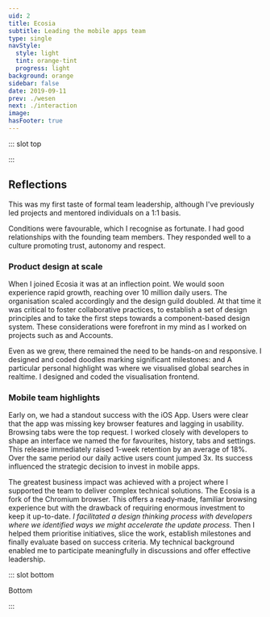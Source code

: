 ```yaml
---
uid: 2
title: Ecosia
subtitle: Leading the mobile apps team
type: single
navStyle:
  style: light
  tint: orange-tint
  progress: light
background: orange
sidebar: false
date: 2019-09-11
prev: ./wesen
next: ./interaction
image:
hasFooter: true
---
```


<!-- <style lang="sass">

@import "@theme/styles/variables.sass"

.section .button-action .image.is-square
  background-color: transparent

</style> -->

::: slot top

<Stage-ProjectStage :noise="true" rag="rag-4" ctaLabel="ecosia.org" ctaUrl="https://www.ecosia.org"
description="Ecosia is a search engine that uses 80% of profits from advertising to plant trees around the world, where they're needed the most.">

  <template v-slot:visual-column>
    <figure class="ecosia-image">
      <Heros-ImageHero src="/images/ecosia/render-base.png" alt="Ecosia mobile devices"/>
    </figure>
  </template>

</Stage-ProjectStage>

<style lang="sass">

.ecosia-image
  position: absolute
  left: -16%
  width: 144%
</style>

:::


<Content-ContextSection :box="true" rag="rag-4">

<template v-slot:main>

<h2> {{ $page.frontmatter.subtitle }} </h2>

<!-- Nulla facilisi. Proin volutpat in purus a lobortis. Praesent nec purus eu metus volutpat placerat a eu sapien. Quisque eu sapien ut quam venenatis convallis. Vestibulum porta aliquam elit et fringilla. Etiam semper iaculis massa, sit amet fringilla lorem lacinia nec.

Proin velit neque, ornare nec luctus at, sollicitudin a erat. Nunc consectetur tortor in nibh vulputate viverra. Integer fringilla orci enim, non efficitur erat elementum vel. Quisque sollicitudin risus sed pretium auctor. Quisque sit amet fermentum nibh. Proin tristique neque vitae ipsum malesuada, ac feugiat justo suscipit. Pellentesque euismod sodales ipsum in mattis.

Suspendisse potenti. Praesent risus massa, vulputate eget turpis in, dignissim tincidunt odio -->

With a growing user base and a renewed strategic focus on mobile, in mid 2019 it was time to found a new agile product team with a focus on mobile apps. Having been closely involved on a strategic level as a product designer, I was a natural fit to take on the role of product manager and team leader. Over the next three months we grew the team from two to four developers and added a dedicated designer.

<!-- We made impressive progress on our mobile apps with only two developers and a share of my overall capacity as a product designer.  -->

The primary purpose of Ecosia's apps is to make searching easy on major platforms. Web search resides in a meta space. It's naturally multi-platform; one way in which devices augment our mental abilities. So _it's critically important that Ecosia's apps fit seamlessly into user's daily lives,_ which requires deep user empathy and platform knowledge.

We also want to connect users with our tree-planting mission and in early 2020 we extended our thinking beyond searching and browsing by asking ourselves how we can help users make further incremental changes in their daily lives.

<!--

I lead the mobile apps team. Our native Android and iOS apps make it easy to search with Ecosia, connect with the cause and make an incremental difference every day while on the go. My activities include:

Product management | UI/UX design | interactive prototypes | usability and value testing | product illustrations | analytics, optimisation, A/B testing (custom tooling with Looker) | embedded with developers in an agile product team



When I joined Ecosia as a product designer, native apps were part of a large product team with a broad remit for user engagement. In this environment I was able to pioneer several initiatives for mobile - growing our user numbers so that we could begin to consider investing resources and concerted attention into this space.

I initially joined Ecosia as a product designer and gradually transitioned into a product manager role, forming a new team in the process.

-->

</template>

<template v-slot:side>

**Product**
Android, iOS and MacOS apps

**Sector**
Internet search

**Timeframe**
2018-2020

**My role**
Product manager and team lead

**Team**
Product designer, 2 iOS developers, 1 Android developer, 1 devOps/backend

</template>

</Content-ContextSection>


<Content-TextSection columnOffset="title-offset" rag="rag-3">

## Reflections

<p class="subtitle" style="padding-right: 1em;">
  This was my first taste of formal team leadership, although I've previously led projects and mentored individuals on a 1:1 basis.
</p>

Conditions were favourable, which I recognise as fortunate. I had good relationships with the founding team members. They responded well to a culture promoting trust, autonomy and respect.

### Product design at scale

<p>
When I joined Ecosia it was at an inflection point. We would soon experience rapid growth, reaching over 10 million daily users. The organisation scaled accordingly and the design guild doubled. At that time it was critical to foster collaborative practices, to establish a set of design principles and to take the first steps towards a component-based design system. These considerations were forefront in my mind as I worked on projects such as <Content-ModalLink label="Maps">
<template v-slot:modal>

<Content-FreeSection padding="is-small">

<div class="columns is-centered">
<div class="column is-three-fifths">
<Content-ModalWrapper type="link" url="https://acmoles.github.io/maps-ui/" label="Wireframe interaction prototype">
<figure class="image is-5by4 modal-image-limit">
<img class="lazyload" data-src="/images/ecosia/EcosiaMaps-modal.jpg" alt="Ecosia maps vertical">
</figure>
</Content-ModalWrapper>

<figcaption>

Ecosia maps posed a unique design challenge. As part of slicing the feature we decided to exclude the search box from the first release. Rather, we would enable users to make pseudo searches for common keywords such as hotels and shopping. These constraints called for creativity and it was satisfying to work on a completely new search vertical.

</figcaption>
</div>
</div>

</Content-FreeSection>

</template>
</Content-ModalLink> and Accounts.
</p>

<p>
Even as we grew, there remained the need to be hands-on and responsive. I designed and coded doodles marking significant milestones: <Content-ModalLink label="50 million trees">
<template v-slot:modal>

<Content-FreeSection padding="is-small">

<figure class="image is-16by9">
<iframe style="background: white;" class="lazyload" data-src="https://ecosia-50-million.netlify.app" frameborder="0"></iframe>
</figure>

</Content-FreeSection>

</template>
</Content-ModalLink> and <Content-ModalLink label="Ecosia's 10th anniversary.">
<template v-slot:modal>

<Content-FreeSection padding="is-small">

<figure class="image is-16by9">
<iframe style="background: white;" class="lazyload" data-src="https://ecosia-10-years.netlify.app" frameborder="0"></iframe>
</figure>

</Content-FreeSection>

</template>
</Content-ModalLink> A particular personal highlight was <Content-ModalLink label="Hack Days 2019">
<template v-slot:modal>

<Content-FreeSection padding="is-small">

<div class="columns is-centered">
<div class="column is-three-fifths">
<Content-ModalWrapper type="link" url="https://mapvis.netlify.app/" label="View live visualisation">
<figure class="image is-5by4">
<img class="lazyload" data-src="/images/ecosia/SearchMap-modal.jpg" alt="Searches map visualisation">
</figure>
</Content-ModalWrapper>

<figcaption>

I collaborated with a backend developer, data scientist and marketing manager to design and build this data visualisation in 4 days. As a bonus feature we plotted Ecosia's tree planting sites on the map. In Brazil there are users searching within 10km of rainforest restored by Ecosia.

</figcaption>
</div>
</div>

</Content-FreeSection>

</template>
</Content-ModalLink> where we visualised global searches in realtime. I designed and coded the visualisation frontend.
</p>

<!-- ### On leadership -->

### Mobile team highlights

<p>
Early on, we had a standout success with the iOS App. Users were clear that the app was missing key browser features and lagging in usability. Browsing tabs were the top request. I worked closely with developers to shape an interface we named the <Content-ModalLink label="Organiser">
<template v-slot:modal>

<Content-FreeSection padding="is-small">

<div class="columns is-centered">
<div class="column is-three-fifths">
<figure class="image is-5by4">
<img class="lazyload" data-src="/images/ecosia/iOS-modal.jpg" alt="Ecosia iOS App">
</figure>

<figcaption>

With the iOS App Organiser, Ecosia could stand as a viable alternative browser to Safari.

</figcaption>
</div>
</div>

</Content-FreeSection>

</template>
</Content-ModalLink> for favourites, history, tabs and settings. This release immediately raised 1-week retention by an average of 18%. Over the same period our daily active users count jumped 3x. Its success influenced the strategic decision to invest in mobile apps.
</p>

<p>
The greatest business impact was achieved with a project where I supported the team to deliver complex technical solutions. The Ecosia <Content-ModalLink label="Android App">
<template v-slot:modal>

<Content-FreeSection padding="is-small">

<div class="columns is-centered">
<div class="column is-three-fifths">
<figure class="image is-5by4">
<img class="lazyload" data-src="/images/ecosia/Android-modal.jpg" alt="Ecosia Android App">
</figure>

<figcaption>

The Ecosia Android app offers the familiarity of Chromium with Ecosia search. It connects users to the cause through tree planting news, financial reporting and other content.

</figcaption>
</div>
</div>

</Content-FreeSection>

</template>
</Content-ModalLink> is a fork of the Chromium browser. This offers a ready&#8209;made, familiar browsing experience but with the drawback of requiring enormous investment to keep it up-to-date. <em>I facilitated a design thinking process with developers where we identified ways we might accelerate the update process.</em> Then I helped them prioritise initiatives, slice the work, establish milestones and finally evaluate based on success criteria. My technical background enabled me to participate meaningfully in discussions and offer effective leadership.
</p>

<template slot="aside">

<figure class="image is-16by9">
  <img class="lazyload" data-src="/images/ecosia/Ecosia-support1.jpg" alt="Ecosia offices">
</figure>

<figure class="image is-16by9">
  <img class="lazyload" data-src="/images/ecosia/Ecosia-support2.jpg" alt="Ecosia offices">
</figure>

<figure class="image is-16by9">
  <img class="lazyload" data-src="/images/ecosia/Ecosia-support3.jpg" alt="Ecosia tree saplings">
</figure>

</template>

</Content-TextSection>



<Content-MetricsSection padding="is-medium-large" :metrics="[
{ metric:'18%', description:'Increase in iOS App 1-week retention.' },
{ metric:'3x', description:'iOS app DAU growth in 2019.' },
{ metric:'4x', description:'Faster Android app updates.' },
]"/>

<!--

{ metric:'91%', description:'Users migrated to the Safari App Extension.' },

We achieved this despite facing a considerable challenge replicating previous functionality with the new, hardly documented, platform.

{ metric:'50%', description:'Rate of Android users setting Ecosia as system default browser when prompted.' },

Safari Mac App - Apple changes the platform, efforts to keep our users and build an alternative.
93% drops to 85% users on extension - frame as kept/migrated 91% of users

iOS app - adding much needed browser features like browsing tabs, history, favorites and a design overhaul
Increase 1-week retention from 28% to 34%, increase of 18%
While 3x DAU over a 3 month period
App stability?

Android app - update speed would be nice
Set as default browser - 2.2% clickthrough, Android default browser set is in Android in-app activities Dashboard - seems to be broken
7.8M resume events
5.2M resume events with default set
2/3 Android launch events from users who set Ecosia as system default browser
Android users who set Ecosia as system default browser app
App stability?



// SAFARI CUT

<p>
The greatest business impact came from two projects where I supported the team to deliver complex technical solutions. Apple were poised to remove their existing extension platform from Safari. 15% of daily searches came from users relying on this extension. We rapidly built a replacement <Content-ModalLink label="Safari App Extension">
<template v-slot:modal>

<Content-FreeSection padding="is-small">

<div class="columns is-centered">
<div class="column is-two-thirds">
<figure class="image is-5by4">
<img class="lazyload" data-src="/images/ecosia/MacApp-modal.jpg" alt="Safari App Extension">
</figure>

<figcaption>

Our browser extensions add Ecosia as default search engine. Users expect that they can search with Ecosia directly in the address bar. At first, we were uncertain we could deliver this functionality and implemented a dropdown search box in the Safari UI as contingency.

</figcaption>
</div>
</div>

</Content-FreeSection>

</template>
</Content-ModalLink> and migrated 91% of users in the face of considerable technical challenges.
</p>






<Content-ModalLink label="Accounts.">
<template v-slot:modal>

<Content-FreeSection padding="is-small">

<div class="columns is-centered">
<div class="column is-two-thirds">
<figure class="image is-5by4">
<img class="lazyload" data-src="/images/ecosia/Login-modal.jpg" alt="Ecosia accounts login">
</figure>

<figcaption>

I led design of the accounts beta release, enabling users to save and share their personal impact counter across devices. Our hypothesis was that already engaged users would love this feature. We found demand was so high that users outside our testing region began clamouring to be included in the pilot.

</figcaption>
</div>
</div>

</Content-FreeSection>

</template>
</Content-ModalLink>



-->



::: slot bottom

Bottom

:::
